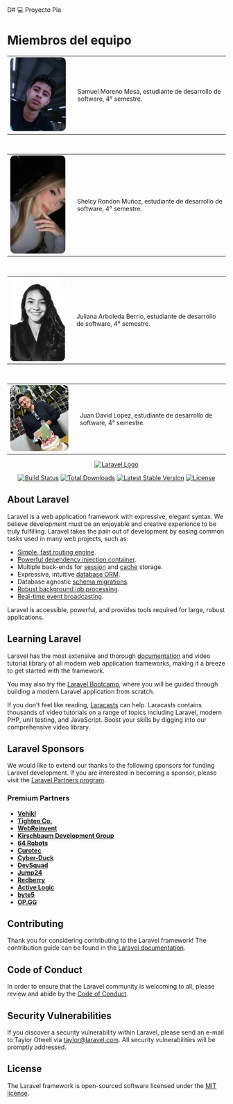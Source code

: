 D# 💻 Proyecto Pia
 
# Miembros del equipo
<div align="center">
  <table>
    <tr>
      <td>
        <img src="https://raw.githubusercontent.com/SrMesa1/ProyectosPia/main/Samuel.jpg" alt="Samuel Moreno Mesa" width="200" style="border-radius: 10px;">
      </td>
      <td style="padding-left: 20px;">
        <p style="text-align: left;">Samuel Moreno Mesa, estudiante de desarrollo de software, 4° semestre.</p>
      </td>
    </tr>
  </table>
</div>


<br>
<div align="center">
  <table>
    <tr>
      <td>
        <img src="https://raw.githubusercontent.com/SrMesa1/ProyectosPia/main/shelcy.jpeg" alt="Shelcy Rondon" width="200" style="border-radius: 10px;">
      </td>
      <td style="padding-left: 20px;">
        <p style="text-align: left;">Shelcy Rondon Muñoz, estudiante de desarrollo de software, 4° semestre.</p>
      </td>
    </tr>
  </table>
</div>

<br>

<div align="center">
  <table width="700">
    <tr>
      <td>
        <img src="https://raw.githubusercontent.com/SrMesa1/ProyectosPia/main/juliana.jpg" alt="Juliana Berrio" width="200" style="border-radius: 10px;">
      </td>
      <td style="padding-left: 20px;">
        <p style="text-align: left;">Juliana Arboleda Berrio, estudiante de desarrollo de software, 4° semestre.</p>
      </td>
    </tr>
  </table>
</div>

<br>
<div align="center">
  <table>
    <tr>
      <td>
        <img src="https://raw.githubusercontent.com/SrMesa1/ProyectosPia/main/juandavid.jpeg" alt="Juan David Lopez" width="200" style="border-radius: 10px;">
      </td>
      <td style="padding-left: 20px;">
        <p style="text-align: left;">Juan David Lopez, estudiante de desarrollo de software, 4° semestre.</p>
      </td>
    </tr>
  </table>
</div>








<p align="center"><a href="https://laravel.com" target="_blank"><img src="https://raw.githubusercontent.com/laravel/art/master/logo-lockup/5%20SVG/2%20CMYK/1%20Full%20Color/laravel-logolockup-cmyk-red.svg" width="400" alt="Laravel Logo"></a></p>

<p align="center">
<a href="https://github.com/laravel/framework/actions"><img src="https://github.com/laravel/framework/workflows/tests/badge.svg" alt="Build Status"></a>
<a href="https://packagist.org/packages/laravel/framework"><img src="https://img.shields.io/packagist/dt/laravel/framework" alt="Total Downloads"></a>
<a href="https://packagist.org/packages/laravel/framework"><img src="https://img.shields.io/packagist/v/laravel/framework" alt="Latest Stable Version"></a>
<a href="https://packagist.org/packages/laravel/framework"><img src="https://img.shields.io/packagist/l/laravel/framework" alt="License"></a>
</p>




## About Laravel

Laravel is a web application framework with expressive, elegant syntax. We believe development must be an enjoyable and creative experience to be truly fulfilling. Laravel takes the pain out of development by easing common tasks used in many web projects, such as:

- [Simple, fast routing engine](https://laravel.com/docs/routing).
- [Powerful dependency injection container](https://laravel.com/docs/container).
- Multiple back-ends for [session](https://laravel.com/docs/session) and [cache](https://laravel.com/docs/cache) storage.
- Expressive, intuitive [database ORM](https://laravel.com/docs/eloquent).
- Database agnostic [schema migrations](https://laravel.com/docs/migrations).
- [Robust background job processing](https://laravel.com/docs/queues).
- [Real-time event broadcasting](https://laravel.com/docs/broadcasting).

Laravel is accessible, powerful, and provides tools required for large, robust applications.

## Learning Laravel

Laravel has the most extensive and thorough [documentation](https://laravel.com/docs) and video tutorial library of all modern web application frameworks, making it a breeze to get started with the framework.

You may also try the [Laravel Bootcamp](https://bootcamp.laravel.com), where you will be guided through building a modern Laravel application from scratch.

If you don't feel like reading, [Laracasts](https://laracasts.com) can help. Laracasts contains thousands of video tutorials on a range of topics including Laravel, modern PHP, unit testing, and JavaScript. Boost your skills by digging into our comprehensive video library.

## Laravel Sponsors

We would like to extend our thanks to the following sponsors for funding Laravel development. If you are interested in becoming a sponsor, please visit the [Laravel Partners program](https://partners.laravel.com).

### Premium Partners

- **[Vehikl](https://vehikl.com/)**
- **[Tighten Co.](https://tighten.co)**
- **[WebReinvent](https://webreinvent.com/)**
- **[Kirschbaum Development Group](https://kirschbaumdevelopment.com)**
- **[64 Robots](https://64robots.com)**
- **[Curotec](https://www.curotec.com/services/technologies/laravel/)**
- **[Cyber-Duck](https://cyber-duck.co.uk)**
- **[DevSquad](https://devsquad.com/hire-laravel-developers)**
- **[Jump24](https://jump24.co.uk)**
- **[Redberry](https://redberry.international/laravel/)**
- **[Active Logic](https://activelogic.com)**
- **[byte5](https://byte5.de)**
- **[OP.GG](https://op.gg)**

## Contributing

Thank you for considering contributing to the Laravel framework! The contribution guide can be found in the [Laravel documentation](https://laravel.com/docs/contributions).

## Code of Conduct

In order to ensure that the Laravel community is welcoming to all, please review and abide by the [Code of Conduct](https://laravel.com/docs/contributions#code-of-conduct).

## Security Vulnerabilities

If you discover a security vulnerability within Laravel, please send an e-mail to Taylor Otwell via [taylor@laravel.com](mailto:taylor@laravel.com). All security vulnerabilities will be promptly addressed.

## License

The Laravel framework is open-sourced software licensed under the [MIT license](https://opensource.org/licenses/MIT).
